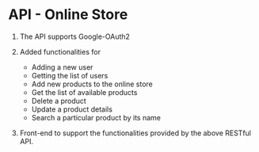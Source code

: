 # API - Online Store

1. The API supports Google-OAuth2

2. Added functionalities for

   - Adding a new user
   - Getting the list of users
   - Add new products to the online store
   - Get the list of available products
   - Delete a product
   - Update a product details
   - Search a particular product by its name

3. Front-end to support the functionalities provided by the above RESTful API.
